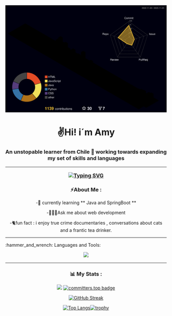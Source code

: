 
<div id="header" align="center">
 <picture>
  <source media="(prefers-color-scheme: light)" srcset="./profile-3d-contrib/profile-green.svg">
  <img src="./profile-3d-contrib/profile-night-rainbow.svg">
 </picture>

<h1 align="center">✌️Hi! i´m Amy</h1>
<h3 align="center">An unstopable learner from Chile 📌 working towards expanding my set of skills and languages 
<hr>
 
[![Typing SVG](https://readme-typing-svg.herokuapp.com?font=Pacifico&weight=300&duration=3000&pause=10&color=CB03F7&random=false&width=435&lines=Work+hard+Work+hard+Work+hard+Work+hard+Work+hard+Work+hard+Work+hard+Work+hard;Dream+big+Dream+big+Dream+big+Dream+big+Dream+big+Dream+big+Dream+big+Dream+big)](https://git.io/typing-svg)   
  
### ⚡About Me :
-🌱 currently learning ** Java and SpringBoot **
  
-👩🏻‍💻Ask me about web development

-🐈fun fact : i enjoy true crime documentaries , conversations about cats and a frantic tea drinker. 
  
---
<div align="left">
:hammer_and_wrench: Languages and Tools:

  <p align="center">
  <a href="https://skillicons.dev">
    <img src="https://skillicons.dev/icons?i=git,idea,vscode,replit,docker,bootstrap,css,gradle,html,express,ts,java,js,kafka,materialui,maven,mongodb,mysql,nodejs,postgres,py,react,spring,vite" />
  </a>
  </p>
    



</div> 
  
---
  
  
### 📊 My Stats :
<div align="center">
  
  
</div>
<div align="center">

  [![](https://visitcount.itsvg.in/api?id=AmyLovelace&&icon=6&color=0)](https://visitcount.itsvg.in)  [![committers.top badge](https://user-badge.committers.top/chile/AmyLovelace.svg)](https://user-badge.committers.top/chile/AmyLovelace)


</div>

 <div align="center">

[![GitHub Streak](http://github-readme-streak-stats.herokuapp.com?user=AmyLovelace&mode=weekly&theme=radical&background=000000)](https://git.io/streak-stats)

 </div>

<div align="center">

 [![Top Langs](https://github-readme-stats.vercel.app/api/top-langs/?username=AmyLovelace&langs_count=9&theme=dracula&hide=Swift,c%2B%2B,CMake,Kotlin,C,Shell&layout=donut&hide_progress=false)](https://github.com/amisauria/github-readme-stats)[![trophy](https://github-profile-trophy.vercel.app/?username=AmyLovelace&theme=dracula&row=2&column=3&title=MultiLanguage,Commits,Repositories,Followers,Stars,Experience&no-frame=true)](https://github.com/AmyLovelace/github-profile-trophy)

 
</div>

  
  
  

